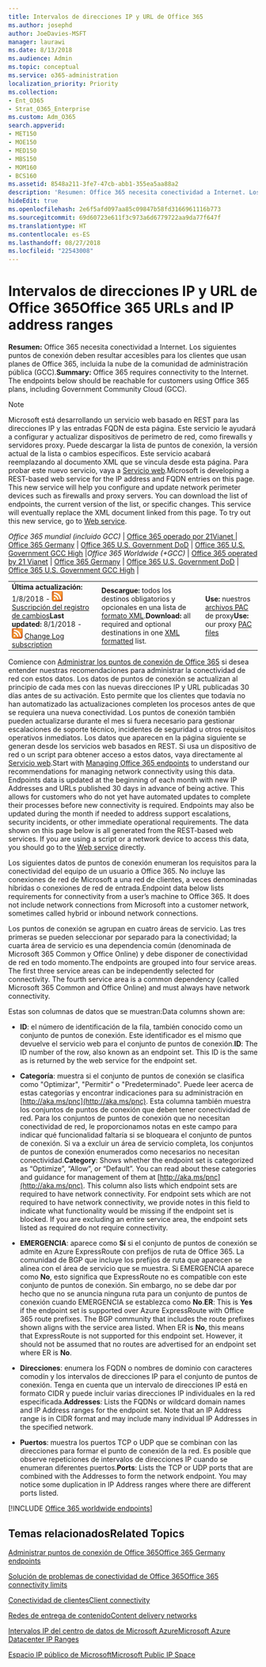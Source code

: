 ```yaml
---
title: Intervalos de direcciones IP y URL de Office 365
ms.author: josephd
author: JoeDavies-MSFT
manager: laurawi
ms.date: 8/13/2018
ms.audience: Admin
ms.topic: conceptual
ms.service: o365-administration
localization_priority: Priority
ms.collection:
- Ent_O365
- Strat_O365_Enterprise
ms.custom: Adm_O365
search.appverid:
- MET150
- MOE150
- MED150
- MBS150
- MOM160
- BCS160
ms.assetid: 8548a211-3fe7-47cb-abb1-355ea5aa88a2
description: 'Resumen: Office 365 necesita conectividad a Internet. Los siguientes puntos de conexión deben resultar accesibles para los clientes que usan planes de Office 365, incluida la nube de la comunidad de administración pública (GCC).'
hideEdit: true
ms.openlocfilehash: 2e6f5afd097aa85c09847b58fd3166961116b773
ms.sourcegitcommit: 69d60723e611f3c973a6d6779722aa9da77f647f
ms.translationtype: HT
ms.contentlocale: es-ES
ms.lasthandoff: 08/27/2018
ms.locfileid: "22543008"
---
```

# <a name="office-365-urls-and-ip-address-ranges"></a><span data-ttu-id="1c9a2-104">Intervalos de direcciones IP y URL de Office 365</span><span class="sxs-lookup"><span data-stu-id="1c9a2-104">Office 365 URLs and IP address ranges</span></span>

 <span data-ttu-id="1c9a2-p102">**Resumen:** Office 365 necesita conectividad a Internet. Los siguientes puntos de conexión deben resultar accesibles para los clientes que usan planes de Office 365, incluida la nube de la comunidad de administración pública (GCC).</span><span class="sxs-lookup"><span data-stu-id="1c9a2-p102">**Summary:** Office 365 requires connectivity to the Internet. The endpoints below should be reachable for customers using Office 365 plans, including Government Community Cloud (GCC).</span></span>
  
> [!NOTE]
> <span data-ttu-id="1c9a2-p103">Microsoft está desarrollando un servicio web basado en REST para las direcciones IP y las entradas FQDN de esta página. Este servicio le ayudará a configurar y actualizar dispositivos de perímetro de red, como firewalls y servidores proxy. Puede descargar la lista de puntos de conexión, la versión actual de la lista o cambios específicos. Este servicio acabará reemplazando al documento XML que se vincula desde esta página. Para probar este nuevo servicio, vaya a [Servicio web](managing-office-365-endpoints.md#webservice).</span><span class="sxs-lookup"><span data-stu-id="1c9a2-p103">Microsoft is developing a REST-based web service for the IP address and FQDN entries on this page. This new service will help you configure and update network perimeter devices such as firewalls and proxy servers. You can download the list of endpoints, the current version of the list, or specific changes. This service will eventually replace the XML document linked from this page. To try out this new service, go to [Web service](managing-office-365-endpoints.md#webservice).</span></span> 
  
<span data-ttu-id="1c9a2-112">*Office 365 mundial (incluido GCC)* | [Office 365 operado por 21Vianet ](urls-and-ip-address-ranges-21vianet.md) | [Office 365 Germany](office-365-germany-endpoints.md) | [Office 365 U.S. Government DoD](office-365-u-s-government-dod-endpoints.md)  | [Office 365 U.S. Government GCC High](office-365-u-s-government-gcc-high-endpoints.md) |</span><span class="sxs-lookup"><span data-stu-id="1c9a2-112">*Office 365 Worldwide (+GCC)* | [Office 365 operated by 21 Vianet](urls-and-ip-address-ranges-21vianet.md) | [Office 365 Germany](office-365-germany-endpoints.md) | [Office 365 U.S. Government DoD](office-365-u-s-government-dod-endpoints.md)  | [Office 365 U.S. Government GCC High](office-365-u-s-government-gcc-high-endpoints.md) |</span></span>
  
||||
|:-----|:-----|:-----|
|<span data-ttu-id="1c9a2-113">**Última actualización:** 1/8/2018 - ![RSS](media/5dc6bb29-25db-4f44-9580-77c735492c4b.png) [Suscripción del registro de cambios](https://go.microsoft.com/fwlink/p/?linkid=236301)</span><span class="sxs-lookup"><span data-stu-id="1c9a2-113">**Last updated:** 8/1/2018 - ![RSS](media/5dc6bb29-25db-4f44-9580-77c735492c4b.png) [Change Log subscription](https://go.microsoft.com/fwlink/p/?linkid=236301)</span></span> <br/> |<span data-ttu-id="1c9a2-114">**Descargue:** todos los destinos obligatorios y opcionales en una lista de [formato XML](https://go.microsoft.com/fwlink/?LinkId=533185).</span><span class="sxs-lookup"><span data-stu-id="1c9a2-114">**Download:** all required and optional destinations in one [XML formatted](https://go.microsoft.com/fwlink/?LinkId=533185) list.</span></span>  <br/> | <span data-ttu-id="1c9a2-115">**Use:** nuestros [archivos PAC](managing-office-365-endpoints.md#pacfiles) de proxy</span><span class="sxs-lookup"><span data-stu-id="1c9a2-115">**Use:** our proxy [PAC files](managing-office-365-endpoints.md#pacfiles)</span></span> <br/> |
   
 <span data-ttu-id="1c9a2-p104">Comience con [Administrar los puntos de conexión de Office 365](managing-office-365-endpoints.md) si desea entender nuestras recomendaciones para administrar la conectividad de red con estos datos. Los datos de puntos de conexión se actualizan al principio de cada mes con las nuevas direcciones IP y URL publicadas 30 días antes de su activación. Esto permite que los clientes que todavía no han automatizado las actualizaciones completen los procesos antes de que se requiera una nueva conectividad. Los puntos de conexión también pueden actualizarse durante el mes si fuera necesario para gestionar escalaciones de soporte técnico, incidentes de seguridad u otros requisitos operativos inmediatos. Los datos que aparecen en la página siguiente se generan desde los servicios web basados en REST. Si usa un dispositivo de red o un script para obtener acceso a estos datos, vaya directamente al [Servicio web](managing-office-365-endpoints.md#webservice).</span><span class="sxs-lookup"><span data-stu-id="1c9a2-p104">Start with [Managing Office 365 endpoints](managing-office-365-endpoints.md) to understand our recommendations for managing network connectivity using this data. Endpoints data is updated at the beginning of each month with new IP Addresses and URLs published 30 days in advance of being active. This allows for customers who do not yet have automated updates to complete their processes before new connectivity is required. Endpoints may also be updated during the month if needed to address support escalations, security incidents, or other immediate operational requirements. The data shown on this page below is all generated from the REST-based web services. If you are using a script or a network device to access this data, you should go to the [Web service](managing-office-365-endpoints.md#webservice) directly.</span></span>

<span data-ttu-id="1c9a2-p105">Los siguientes datos de puntos de conexión enumeran los requisitos para la conectividad del equipo de un usuario a Office 365. No incluye las conexiones de red de Microsoft a una red de clientes, a veces denominadas híbridas o conexiones de red de entrada.</span><span class="sxs-lookup"><span data-stu-id="1c9a2-p105">Endpoint data below lists requirements for connectivity from a user’s machine to Office 365. It does not include network connections from Microsoft into a customer network, sometimes called hybrid or inbound network connections.</span></span>

<span data-ttu-id="1c9a2-p106">Los puntos de conexión se agrupan en cuatro áreas de servicio. Las tres primeras se pueden seleccionar por separado para la conectividad; la cuarta área de servicio es una dependencia común (denominada de Microsoft 365 Common y Office Online) y debe disponer de conectividad de red en todo momento.</span><span class="sxs-lookup"><span data-stu-id="1c9a2-p106">The endpoints are grouped into four service areas. The first three service areas can be independently selected for connectivity. The fourth service area is a common dependency (called Microsoft 365 Common and Office Online) and must always have network connectivity.</span></span>

<span data-ttu-id="1c9a2-127">Estas son columnas de datos que se muestran:</span><span class="sxs-lookup"><span data-stu-id="1c9a2-127">Data columns shown are:</span></span>

- <span data-ttu-id="1c9a2-p107">**ID**: el número de identificación de la fila, también conocido como un conjunto de puntos de conexión. Este identificador es el mismo que devuelve el servicio web para el conjunto de puntos de conexión.</span><span class="sxs-lookup"><span data-stu-id="1c9a2-p107">**ID**: The ID number of the row, also known as an endpoint set. This ID is the same as is returned by the web service for the endpoint set.</span></span>

- <span data-ttu-id="1c9a2-p108">**Categoría**: muestra si el conjunto de puntos de conexión se clasifica como "Optimizar", "Permitir" o "Predeterminado". Puede leer acerca de estas categorías y encontrar indicaciones para su administración en [http://aka.ms/pnc](http://aka.ms/pnc). Esta columna también muestra los conjuntos de puntos de conexión que deben tener conectividad de red. Para los conjuntos de puntos de conexión que no necesitan conectividad de red, le proporcionamos notas en este campo para indicar qué funcionalidad faltaría si se bloqueara el conjunto de puntos de conexión. Si va a excluir un área de servicio completa, los conjuntos de puntos de conexión enumerados como necesarios no necesitan conectividad.</span><span class="sxs-lookup"><span data-stu-id="1c9a2-p108">**Category**: Shows whether the endpoint set is categorized as “Optimize”, “Allow”, or “Default”. You can read about these categories and guidance for management of them at [http://aka.ms/pnc](http://aka.ms/pnc). This column also lists which endpoint sets are required to have network connectivity. For endpoint sets which are not required to have network connectivity, we provide notes in this field to indicate what functionality would be missing if the endpoint set is blocked. If you are excluding an entire service area, the endpoint sets listed as required do not require connectivity.</span></span>

- <span data-ttu-id="1c9a2-p109">**EMERGENCIA**: aparece como **Sí** si el conjunto de puntos de conexión se admite en Azure ExpressRoute con prefijos de ruta de Office 365. La comunidad de BGP que incluye los prefijos de ruta que aparecen se alinea con el área de servicio que se muestra. Si EMERGENCIA aparece como **No**, esto significa que ExpressRoute no es compatible con este conjunto de puntos de conexión. Sin embargo, no se debe dar por hecho que no se anuncia ninguna ruta para un conjunto de puntos de conexión cuando EMERGENCIA se establezca como **No**.</span><span class="sxs-lookup"><span data-stu-id="1c9a2-p109">**ER**: This is **Yes** if the endpoint set is supported over Azure ExpressRoute with Office 365 route prefixes. The BGP community that includes the route prefixes shown aligns with the service area listed. When ER is **No**, this means that ExpressRoute is not supported for this endpoint set. However, it should not be assumed that no routes are advertised for an endpoint set where ER is **No**.</span></span>

- <span data-ttu-id="1c9a2-p110">**Direcciones**: enumera los FQDN o nombres de dominio con caracteres comodín y los intervalos de direcciones IP para el conjunto de puntos de conexión. Tenga en cuenta que un intervalo de direcciones IP está en formato CIDR y puede incluir varias direcciones IP individuales en la red especificada.</span><span class="sxs-lookup"><span data-stu-id="1c9a2-p110">**Addresses**: Lists the FQDNs or wildcard domain names and IP Address ranges for the endpoint set. Note that an IP Address range is in CIDR format and may include many individual IP Addresses in the specified network.</span></span>
 
- <span data-ttu-id="1c9a2-p111">**Puertos**: muestra los puertos TCP o UDP que se combinan con las direcciones para formar el punto de conexión de la red. Es posible que observe repeticiones de intervalos de direcciones IP cuando se enumeran diferentes puertos.</span><span class="sxs-lookup"><span data-stu-id="1c9a2-p111">**Ports**: Lists the TCP or UDP ports that are combined with the Addresses to form the network endpoint. You may notice some duplication in IP Address ranges where there are different ports listed.</span></span>

[!INCLUDE [Office 365 worldwide endpoints](./includes/office-365-worldwide-endpoints.md)]

## <a name="related-topics"></a><span data-ttu-id="1c9a2-143">Temas relacionados</span><span class="sxs-lookup"><span data-stu-id="1c9a2-143">Related Topics</span></span>

[<span data-ttu-id="1c9a2-144">Administrar puntos de conexión de Office 365</span><span class="sxs-lookup"><span data-stu-id="1c9a2-144">Office 365 Germany endpoints</span></span>](managing-office-365-endpoints.md)
  
[<span data-ttu-id="1c9a2-145">Solución de problemas de conectividad de Office 365</span><span class="sxs-lookup"><span data-stu-id="1c9a2-145">Office 365 connectivity limits</span></span>](https://support.office.com/article/d4088321-1c89-4b96-9c99-54c75cae2e6d.aspx)
  
[<span data-ttu-id="1c9a2-146">Conectividad de clientes</span><span class="sxs-lookup"><span data-stu-id="1c9a2-146">Client connectivity</span></span>](https://support.office.com/article/client-connectivity-4232abcf-4ae5-43aa-bfa1-9a078a99c78b)
  
[<span data-ttu-id="1c9a2-147">Redes de entrega de contenido</span><span class="sxs-lookup"><span data-stu-id="1c9a2-147">Content delivery networks</span></span>](https://support.office.com/article/content-delivery-networks-0140f704-6614-49bb-aa6c-89b75dcd7f1f)
  
[<span data-ttu-id="1c9a2-148">Intervalos IP del centro de datos de Microsoft Azure</span><span class="sxs-lookup"><span data-stu-id="1c9a2-148">Microsoft Azure Datacenter IP Ranges</span></span>](https://www.microsoft.com/download/details.aspx?id=41653)
  
[<span data-ttu-id="1c9a2-149">Espacio IP público de Microsoft</span><span class="sxs-lookup"><span data-stu-id="1c9a2-149">Microsoft Public IP Space</span></span>](https://www.microsoft.com/download/details.aspx?id=53602)

